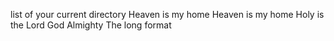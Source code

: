 list of your current directory
Heaven is my home
Heaven is my home
Holy is the Lord God Almighty
The long format
